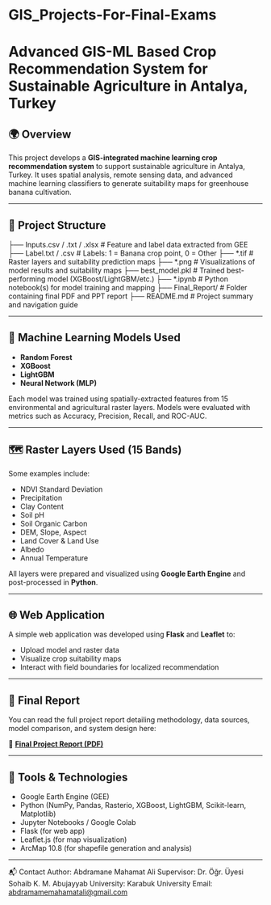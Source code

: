# GIS_Projects-For-Final-Exams

# Advanced GIS-ML Based Crop Recommendation System for Sustainable Agriculture in Antalya, Turkey

## 🌍 Overview

This project develops a **GIS-integrated machine learning crop recommendation system** to support sustainable agriculture in Antalya, Turkey. It uses spatial analysis, remote sensing data, and advanced machine learning classifiers to generate suitability maps for greenhouse banana cultivation.

---

## 📁 Project Structure

├── Inputs.csv / .txt / .xlsx # Feature and label data extracted from GEE
├── Label.txt / .csv # Labels: 1 = Banana crop point, 0 = Other
├── *.tif # Raster layers and suitability prediction maps
├── *.png # Visualizations of model results and suitability maps
├── best_model.pkl # Trained best-performing model (XGBoost/LightGBM/etc.)
├── *.ipynb # Python notebook(s) for model training and mapping
├── Final_Report/ # Folder containing final PDF and PPT report
├── README.md # Project summary and navigation guide


---

## 🧪 Machine Learning Models Used

- **Random Forest**
- **XGBoost**
- **LightGBM**
- **Neural Network (MLP)**

Each model was trained using spatially-extracted features from 15 environmental and agricultural raster layers. Models were evaluated with metrics such as Accuracy, Precision, Recall, and ROC-AUC.

---

## 🗺️ Raster Layers Used (15 Bands)

Some examples include:
- NDVI Standard Deviation
- Precipitation
- Clay Content
- Soil pH
- Soil Organic Carbon
- DEM, Slope, Aspect
- Land Cover & Land Use
- Albedo
- Annual Temperature

All layers were prepared and visualized using **Google Earth Engine** and post-processed in **Python**.

---

## 🌐 Web Application

A simple web application was developed using **Flask** and **Leaflet** to:
- Upload model and raster data
- Visualize crop suitability maps
- Interact with field boundaries for localized recommendation

---

## 📄 Final Report

You can read the full project report detailing methodology, data sources, model comparison, and system design here:

📎 [**Final Project Report (PDF)**]([https://github.com/abdramanemhtali/GIS_Projects-For-Final-Exams/blob/main/Final_Report/Final_Exam_Projects_A1.pdf](https://github.com/abdramanemhtali/GIS_Projects-For-Final-Exams/blob/main/Projects%20For%20Final%20Exams/Final_Report/Final_Exam_Projects_A1.pdf))

---

## 🔧 Tools & Technologies

- Google Earth Engine (GEE)
- Python (NumPy, Pandas, Rasterio, XGBoost, LightGBM, Scikit-learn, Matplotlib)
- Jupyter Notebooks / Google Colab
- Flask (for web app)
- Leaflet.js (for map visualization)
- ArcMap 10.8 (for shapefile generation and analysis)

---


📬 Contact
Author: Abdramane Mahamat Ali
Supervisor: Dr. Öğr. Üyesi Sohaib K. M. Abujayyab
University: Karabuk University
Email: abdramamemahamatali@gmail.com


